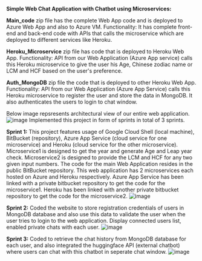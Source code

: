 **Simple Web Chat Application with Chatbot using Microservices:**

**Main_code** zip file has the complete Web App code and is deployed to Azure Web App and also to Azure VM.
Functionality: It has complete front-end and back-end code with APIs that calls the microservice which are deployed to different services like Heroku.

**Heroku_Microservice** zip file has code that is deployed to Heroku Web App.
Functionality: API from our Web Application (Azure App service) calls this Heroku microservice to give the user his Age, Chinese zodiac name or LCM and HCF based on the user's preference. 

**Auth_MongoDB** zip file the code that is deployed to other Heroku Web App.
Functionality: API from our Web Application (Azure App Service) calls this Heroku microservice to register the user and store the data in MongoDB. It also authenticates the users to login to chat window.

Below image repsresents architectural view of our entire web application.
![image](https://user-images.githubusercontent.com/36757754/191117922-13207837-555a-4a61-be96-cab9c173b5bf.png)
Implemented this project in form of sprints in total of 3 sprints.

**Sprint 1:**
This project features usage of Google Cloud Shell (local machine), BitBucket (repository), Azure App Service (cloud service for one microservice) and Heroku (cloud
service for the other microservice).
Microservice1 is designed to get the year and generate Age and Leap year check.
Microservice2 is designed to provide the LCM and HCF for any two given input numbers.
The code for the main Web Application resides in the public BitBucket repository. This web application has 2 microservices each hosted on Azure and Heroku respectively.
Azure App Service has been linked with a private bitbucket repository to get the code for the microservice1.
Heroku has been linked with another private bitbucket repository to get the code for the microservice2.
![image](https://user-images.githubusercontent.com/36757754/191129928-0f16f214-37ca-415e-9eaa-cfc9a1f30d4a.png)

**Sprint 2:**
Coded the website to store registration credentials of users in MongoDB database and also use this data to validate the user when the user tries to login to the web application. Display connected users list, enabled private chats with each user.
![image](https://user-images.githubusercontent.com/36757754/191130198-082acb15-a08a-4e89-bd83-836335a6db3f.png)

**Sprint 3:**
Coded to retrieve the chat history from MongoDB database for each user, and also integrated the huggingface API (external chatbot) where users can chat with this chatbot in seperate chat window.
![image](https://user-images.githubusercontent.com/36757754/191117922-13207837-555a-4a61-be96-cab9c173b5bf.png)


